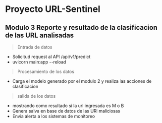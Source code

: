 # Proyecto URL-Sentinel

## Modulo 3 Reporte y resultado de la clasificacion de las URL analisadas

> Entrada de datos

- Solicitud request al API /api/v1/predict
- uvicorn main:app --reload

> Procesamiento de los datos

- Carga el modelo generado por el modulo 2 y realiza las acciones de clasificacion

> salida de los datos

- mostrando como resultado si la url ingresada es M o B
- Genera salva en base de datos de las URl maliciosas
- Envia alerta a los sistemas de monitoreo